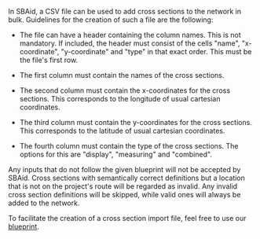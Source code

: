 In SBAid, a CSV file can be used to add cross sections to the network in bulk. Guidelines for the creation of such a file are the following:

- The file can have a header containing the column names. This is not mandatory. If included, the header must consist of the cells "name", "x-coordinate", "y-coordinate" and "type" in that exact order. This must be the file's first row.


- The first column must contain the names of the cross sections.


- The second column must contain the x-coordinates for the cross sections. This corresponds to the longitude of usual cartesian coordinates. 


- The third column must contain the y-coordinates for the cross sections. This corresponds to the latitude of usual cartesian coordinates. 



- The fourth column must contain the type of the cross sections. The options for this are "display", "measuring" and "combined".


Any inputs that do not follow the given blueprint will not be accepted by SBAid. Cross sections with semantically correct definitions but a location that is not on the project's route will be regarded as invalid. Any invalid cross section definitions will be skipped, while valid ones will always be added to the network.

To facilitate the creation of a cross section import file, feel free to use our [blueprint](cross_section_import_blueprint.csv).
